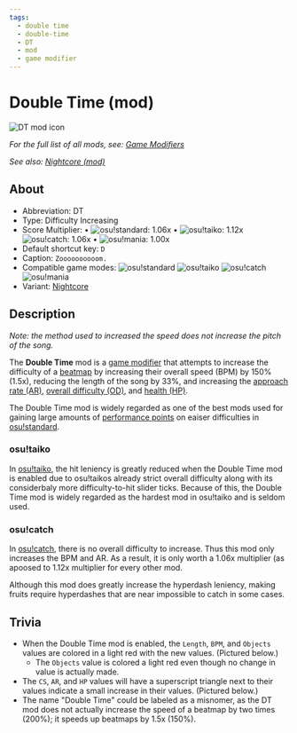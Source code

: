 ```yaml
---
tags:
  - double time
  - double-time
  - DT
  - mod
  - game modifier
---
```


# Double Time (mod)

![DT mod icon](/wiki/shared/mods/DT.png "Double Time (DT) mod icon")

*For the full list of all mods, see: [Game Modifiers](/wiki/Game_Modifiers)*

*See also: [Nightcore (mod)](/wiki/Game_Modifiers/Nightcore)*

## About

- Abbreviation: DT
- Type: Difficulty Increasing
- Score Multiplier: • ![][o!s]: 1.06x • ![][o!t]: 1.12x ![][o!c]: 1.06x • ![][o!m]: 1.00x
- Default shortcut key: `D`
- Caption: `Zoooooooooom.`
- Compatible game modes: ![][o!s] ![][o!t] ![][o!c] ![][o!m]
- Variant: [Nightcore](/wiki/Game_Modifiers/Nightcore)

## Description

*Note: the method used to increased the speed does not increase the pitch of the song.*

The **Double Time** mod is a [game modifier](/wiki/Game_Modifiers) that attempts to increase the difficulty of a [beatmap](/wiki/Beatmaps) by increasing their overall speed (BPM) by 150% (1.5x), reducing the length of the song by 33%, and increasing the [approach rate (AR)](/wiki/Beatmapping/Approach_rate), [overall difficulty (OD)](/wiki/Beatmapping/Overall_difficulty), and [health (HP)](/wiki/Beatmapping/Health).

The Double Time mod is widely regarded as one of the best mods used for gaining large amounts of [performance points](/wiki/Performance_points) on eaiser difficulties in [osu!standard](/wiki/Game_Modes/osu!).

### osu!taiko

In [osu!taiko](/wiki/Game_Modes/osu!taiko), the hit leniency is greatly reduced when the Double Time mod is enabled due to osu!taikos already strict overall difficulty along with its considerbaly more difficulty-to-hit slider ticks. Because of this, the Double Time mod is widely regarded as the hardest mod in osu!taiko and is seldom used.

### osu!catch

In [osu!catch](/wiki/Game_Modes/osu!catch), there is no overall difficulty to increase. Thus this mod only increases the BPM and AR. As a result, it is only worth a 1.06x multiplier (as apoosed to 1.12x multiplier for every other mod.

Although this mod does greatly increase the hyperdash leniency, making fruits require hyperdashes that are near impossible to catch in some cases.

## Trivia

- When the Double Time mod is enabled, the `Length`, `BPM`, and `Objects` values are colored in a light red with the new values. (Pictured below.)
  - The `Objects` value is colored a light red even though no change in value is actually made.
- The `CS`, `AR`, and `HP` values will have a superscript triangle next to their values indicate a small increase in their values. (Pictured below.)
- The name "Double Time" could be labeled as a misnomer, as the DT mod does not actually increase the speed of a beatmap by two times (200%); it speeds up beatmaps by 1.5x (150%).

<!-- image(s) regarding line 48 and 50 -->

[o!s]: /wiki/shared/mode/osu.png "osu!standard"
[o!t]: /wiki/shared/mode/taiko.png "osu!taiko"
[o!c]: /wiki/shared/mode/catch.png "osu!catch"
[o!m]: /wiki/shared/mode/mania.png "osu!mania"
